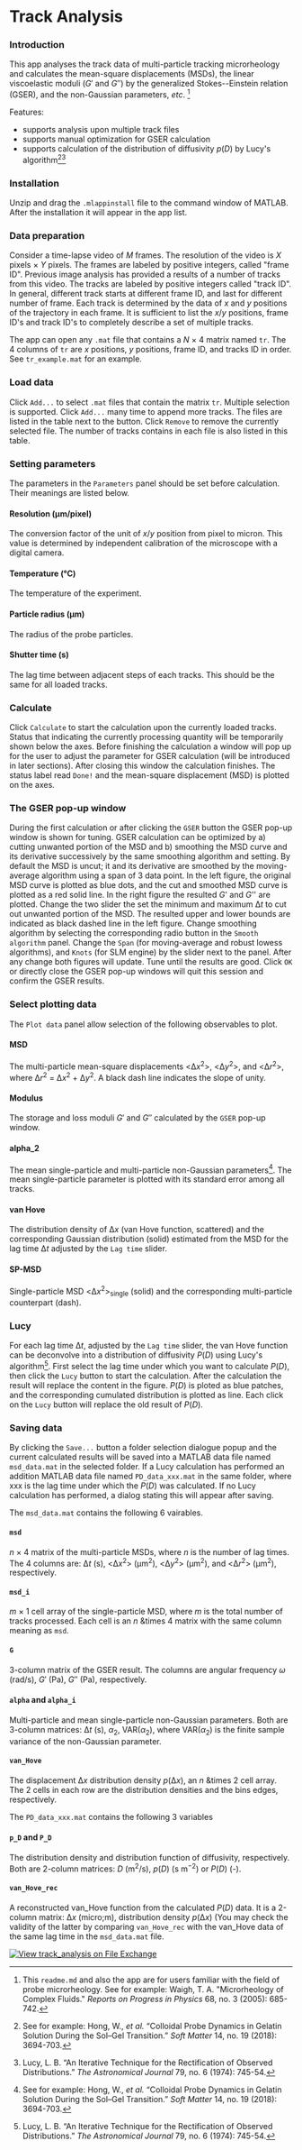 # Track Analysis
### Introduction

This app analyses the track data of multi-particle tracking microrheology and calculates the mean-square displacements (MSDs), the linear viscoelastic moduli (*G*&prime; and *G*&Prime;) by the generalized Stokes--Einstein relation (GSER), and the non-Gaussian parameters, *etc*. [^*]

Features:
* supports analysis upon multiple track files
* supports manual optimization for GSER calculation
* supports calculation of the distribution of diffusivity *p*(*D*) by Lucy's algorithm[^†][^‡] 

### Installation

Unzip and drag the `.mlappinstall` file to the command window of MATLAB. After the installation it will appear in the app list. 

### Data preparation

Consider a time-lapse video of *M* frames. The resolution of the video is *X* pixels &times; *Y* pixels. The frames are labeled by positive integers, called "frame ID". Previous image analysis has provided a results of a number of tracks from this video. The tracks are labeled by positive integers called "track ID".  In general, different track starts at different frame ID, and last for different number of frame. Each track is determined by the data of *x* and *y* positions of the trajectory in each frame. It is sufficient to list the *x*/*y* positions, frame ID's and track ID's to completely describe a set of multiple tracks.    

The app can open any `.mat` file that contains a *N* &times; 4 matrix named `tr`. The 4 columns of `tr` are *x* positions, *y* positions, frame ID, and tracks ID in order. See `tr_example.mat` for an example.

### Load data

Click `Add...` to select `.mat` files that contain the matrix `tr`. Multiple selection is supported. Click `Add...` many time to append more tracks. The files are listed in the table next to the button. Click `Remove` to remove the currently selected file. The number of tracks contains in each file is also listed in this table.

### Setting parameters

The parameters in the `Parameters` panel should be set before calculation. Their meanings are listed below.

#### Resolution (&micro;m/pixel)

The conversion factor of the unit of *x*/*y* position from pixel to micron. This value is determined by independent calibration of the microscope with a digital camera.

#### Temperature (&deg;C)

The temperature of the experiment.

#### Particle radius (&mu;m)

The radius of the probe particles.

#### Shutter time (s)

The lag time between adjacent steps of each tracks. This should be the same for all loaded tracks.

### Calculate

Click `Calculate` to start the calculation upon the currently loaded tracks. Status that indicating the currently processing quantity will be temporarily shown below the axes. Before finishing the calculation a window will pop up for the user to adjust the parameter for GSER calculation (will be introduced in later sections).  After closing this window the calculation finishes. The status label read `Done!` and the mean-square displacement (MSD) is plotted on the axes. 

### The GSER pop-up window

During the first calculation or after clicking the `GSER` button the GSER pop-up window is shown for tuning. GSER calculation can be optimized by a) cutting unwanted portion of the MSD and b) smoothing the MSD curve and its derivative successively by the same smoothing algorithm and setting. By default the MSD is uncut; it and its derivative are smoothed by the moving-average algorithm using a span of 3 data point. In the left figure, the original MSD curve is plotted as blue dots, and the cut and smoothed MSD curve is plotted as a red solid line. In the right figure the resulted *G*' and *G*'' are plotted. Change the two slider the set the minimum and maximum &Delta;*t* to cut out unwanted portion of the MSD. The resulted upper and lower bounds are indicated as black dashed line in the left figure. Change smoothing algorithm by selecting the corresponding radio button in the `Smooth algorithm` panel. Change the `Span` (for moving-average and robust lowess algorithms), and `Knots` (for SLM engine) by the slider next to the panel. After any change both figures will update. Tune until the results are good. Click `OK` or directly close the GSER pop-up windows will quit this session and confirm the GSER results.

### Select plotting data

The `Plot data` panel allow selection of the following observables to plot.

#### MSD

The multi-particle mean-square displacements <&Delta;*x*<sup>2</sup>>, <&Delta;*y*<sup>2</sup>>, and <&Delta;*r*<sup>2</sup>>, where &Delta;*r*<sup>2</sup> = &Delta;*x*<sup>2</sup> + &Delta;*y*<sup>2</sup>. A black dash line indicates the slope of unity.

#### Modulus

The storage and loss moduli *G*&prime; and *G*&Prime; calculated by the `GSER` pop-up window.

#### alpha_2

The mean single-particle and multi-particle non-Gaussian parameters[^†]. The mean single-particle parameter is plotted with its standard error among all tracks.

#### van Hove

The distribution density of &Delta;*x* (van Hove function, scattered) and the corresponding Gaussian distribution (solid) estimated from the MSD for the lag time &Delta;*t* adjusted by the `Lag time` slider.

#### SP-MSD

Single-particle MSD <&Delta;*x*<sup>2</sup>><sub>single</sub> (solid) and the corresponding multi-particle counterpart (dash).

### Lucy

For each lag time &Delta;*t*, adjusted by the `Lag time` slider, the van Hove function can be deconvolve into a distribution of diffusivity *P*(*D*) using Lucy's algorithm[^‡]. First select the lag time under which you want to calculate *P*(*D*), then click the `Lucy` button to start the calculation. After the calculation the result will replace the content in the figure. *P*(*D*) is ploted as blue patches, and the corresponding cumulated distribution is plotted as line. Each click on the `Lucy` button will replace the old result of *P*(*D*).

### Saving data

By clicking the `Save...` button a folder selection dialogue popup and the current calculated results will be saved into a MATLAB data file named `msd_data.mat` in the selected folder.  If a Lucy calculation has performed an addition MATLAB data file named `PD_data_xxx.mat` in the same folder, where xxx is the lag time under which the *P*(*D*) was calculated. If no Lucy calculation has performed, a dialog stating this will appear after saving.

The `msd_data.mat` contains the following 6 vairables.

#### `msd`

*n* &times; 4 matrix of the multi-particle MSDs, where *n* is the number of lag times. The 4 columns are: &Delta;*t* (s),  <&Delta;*x*<sup>2</sup>> (&micro;m<sup>2</sup>), <&Delta;*y*<sup>2</sup>> (&micro;m<sup>2</sup>), and <&Delta;*r*<sup>2</sup>> (&micro;m<sup>2</sup>), respectively. 

#### `msd_i`

*m* &times; 1 cell array of the single-particle MSD, where *m* is the total number of tracks processed. Each cell is an *n* &times 4 matrix with the same column meaning as `msd`.

#### `G`

3-column matrix of the GSER result. The columns are angular frequency *&omega;* (rad/s), *G*&prime; (Pa), *G*&Prime; (Pa), respectively.

#### `alpha` and `alpha_i`

Multi-particle and mean single-particle non-Gaussian parameters. Both are 3-column matrices: &Delta;*t* (s), *&alpha;*<sub>2</sub>, VAR(*&alpha;*<sub>2</sub>), where VAR(*&alpha;*<sub>2</sub>) is the finite sample variance of the non-Gaussian parameter.

#### `van_Hove`

The displacement &Delta;*x* distribution density *p*(&Delta;*x*), an *n* &times 2 cell array.  The 2 cells in each row are the distribution densities and the bins edges, respectively.

The `PD_data_xxx.mat` contains the following 3 variables

#### `p_D` and `P_D`

The distribution density and distribution function of diffusivity, respectively. Both are 2-column matrices: *D* (m<sup>2</sup>/s), *p*(*D*) (s m<sup>&#8722;2</sup>) or *P*(*D*) (-).

#### `van_Hove_rec`

A reconstructed van_Hove function from the calculated *P*(*D*) data. It is a 2-column matrix: &Delta;*x* (micro;m), distribution density *p*(&Delta;*x*) (You may check the validity of the latter by comparing `van_Hove_rec` with the van_Hove data of the same lag time in the `msd_data.mat` file.

[![View track_analysis on File Exchange](https://www.mathworks.com/matlabcentral/images/matlab-file-exchange.svg)](https://ww2.mathworks.cn/matlabcentral/fileexchange/118310-track_analysis)

[^*]: This `readme.md` and also the app are for users familiar with the field of probe microrheology. See for example: Waigh, T. A. "Microrheology of Complex Fluids." *Reports on Progress in Physics* 68, no. 3 (2005): 685-742.
[^†]: See for example: Hong, W., *et al.* &ldquo;Colloidal Probe Dynamics in Gelatin Solution During the Sol–Gel Transition.&rdquo; *Soft Matter* 14, no. 19 (2018): 3694-703. 
[^‡]: Lucy, L. B. &ldquo;An Iterative Technique for the Rectification of Observed Distributions.&rdquo; *The Astronomical Journal* 79, no. 6 (1974): 745-54. 
